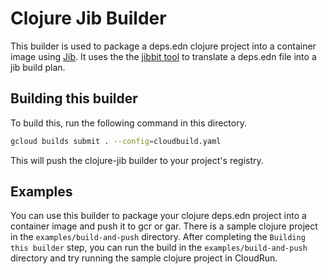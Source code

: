 # Clojure Jib Builder

This builder is used to package a deps.edn clojure project into a container image using [Jib](https://github.com/GoogleContainerTools/jib).  It uses the the [jibbit tool](https://github.com/atomisthq/jibbit) to translate a deps.edn file into a jib build plan.

## Building this builder

To build this, run the following command in this directory.

```bash
gcloud builds submit . --config=cloudbuild.yaml
```

This will push the clojure-jib builder to your project's registry.

## Examples

You can use this builder to package your clojure deps.edn project into a container image and push it to gcr or gar.  There is a sample clojure project in the `examples/build-and-push` directory.  After completing the `Building this builder` step, you can run the build in the `examples/build-and-push` directory and try running the sample clojure project in CloudRun.
